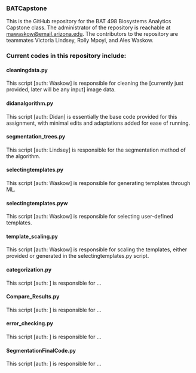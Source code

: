 ### BATCapstone
This is the GitHub repository for the BAT 498 Biosystems Analytics
Capstone class. The administrator of the repository is reachable at mawaskow@email.arizona.edu. The contributors to the repository are 
teammates Victoria Lindsey, Rolly Mpoyi, and Ales Waskow.

### Current codes in this repository include:

#### cleaningdata.py
This script [auth: Waskow] is responsible for cleaning the [currently just provided, later will be any input] image data.

#### didanalgorithm.py
This script [auth: Didan] is essentially the base code provided for this assignment, with minimal edits and adaptations added for ease of running.

#### segmentation_trees.py
This script [auth: Lindsey] is responsible for the segmentation method of the algorithm.

#### selectingtemplates.py
This script [auth: Waskow] is responsible for generating templates through ML.

#### selectingtemplates.pyw
This script [auth: Waskow] is responsible for selecting user-defined templates.

#### template_scaling.py
This script [auth: Waskow] is responsible for scaling the templates, either provided or generated in the selectingtemplates.py script.

#### categorization.py
This script [auth: ] is responsible for ...

#### Compare_Results.py
This script [auth: ] is responsible for ...

#### error_checking.py
This script [auth: ] is responsible for ...

#### SegmentationFinalCode.py
This script [auth: ] is responsible for ...